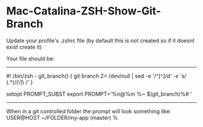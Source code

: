 # Mac-Catalina-ZSH-Show-Git-Branch

Update your profile's .zshrc file (by default this is not created so if it doesnt exist create it)

Your file should be:

---

#! /bin/zsh -
git_branch() {
git branch 2> /dev/null | sed -e '/^[^*]/d' -e 's/* \(.*\)/(\1) /'
}

setopt PROMPT_SUBST
export PROMPT='%n@%m %~ $(git_branch)%# '

---

When in a git controlled folder the prompt will look something like:
USER@HOST ~/FOLDER/my-app (master) % 

